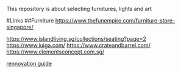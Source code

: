This repository is about selecting furnitures, lights and art

#Links
##Furniture
https://www.thefunempire.com/furniture-store-singapore/

https://www.islandliving.sg/collections/seating?page=2
https://www.iuiga.com/
https://www.crateandbarrel.com/
https://www.elementsconcept.com.sg/



[rennovation guide](https://www.eatandtravelwithus.com/2018/09/home-renovation-guide-singapore/)
